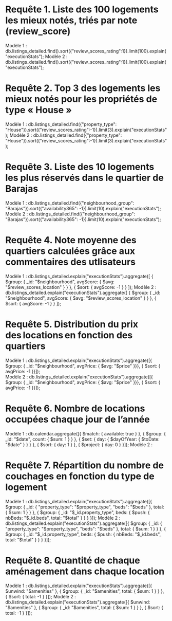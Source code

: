 # Requête 1. Liste des 100 logements les mieux notés, triés par note (review_score)  
Modèle 1 : db.listings_detailed.find().sort({"review_scores_rating":1}).limit(100).explain("executionStats");
Modèle 2 : db.listings_detailed.find().sort({"review_scores_rating":1}).limit(100).explain("executionStats");

# Requête 2. Top 3 des logements les mieux notés pour les propriétés de type « House »  
Modèle 1 : db.listings_detailed.find({"property_type": "House"}).sort({"review_scores_rating":-1}).limit(3).explain("executionStats");
Modèle 2 : db.listings_detailed.find({"property_type": "House"}).sort({"review_scores_rating":-1}).limit(3).explain("executionStats");

# Requête 3. Liste des 10 logements les plus réservés dans le quartier de Barajas 
Modèle 1 : db.listings_detailed.find({"neighbourhood_group": "Barajas"}).sort({"availability365": -1}).limit(10).explain("executionStats");
Modèle 2 : db.listings_detailed.find({"neighbourhood_group": "Barajas"}).sort({"availability365": -1}).limit(10).explain("executionStats");

# Requête 4. Note moyenne des quartiers calculées grâce aux commentaires des utlisateurs 
Modèle 1 : db.listings_detailed.explain("executionStats").aggregate([ { $group: { _id: "$neighbourhood", avgScore: { $avg: "$review_scores_location" } } }, { $sort: { avgScore: -1 } } ]);
Modèle 2 : db.listings_detailed.explain("executionStats").aggregate([ { $group: { _id: "$neighbourhood", avgScore: { $avg: "$review_scores_location" } } }, { $sort: { avgScore: -1 } } ]);

# Requête 5. Distribution du prix des locations en fonction des quartiers
Modèle 1 : db.listings_detailed.explain("executionStats").aggregate([{ $group: { _id: "$neighbourhood", avgPrice: { $avg: "$price" }}}, { $sort: { avgPrice: -1 }}]);  
Modèle 2 : db.listings_detailed.explain("executionStats").aggregate([{ $group: { _id: "$neighbourhood", avgPrice: { $avg: "$price" }}}, { $sort: { avgPrice: -1 }}]);  

# Requête 6. Nombre de locations occupées chaque jour de l’année
Modèle 1 : db.calendar.aggregate([{ $match: { available: true } }, { $group: { _id: "$date", count: { $sum: 1 } } }, { $set: { day: { $dayOfYear: { $toDate: "$date" } } } }, { $sort: { day: 1 } }, { $project: { day: 0 } }]); 
Modèle 2 : 

# Requête 7. Répartition du nombre de couchages en fonction du type de logement
Modèle 1 : db.listings_detailed.explain("executionStats").aggregate([{ $group: { _id: { "property_type": "$property_type", "beds": "$beds" }, total: { $sum: 1 } } }, { $group: { _id: "$_id.property_type", beds: { $push: { nbBeds: "$_id.beds", total: "$total" } } } }]); 
Modèle 2 : db.listings_detailed.explain("executionStats").aggregate([{ $group: { _id: { "property_type": "$property_type", "beds": "$beds" }, total: { $sum: 1 } } }, { $group: { _id: "$_id.property_type", beds: { $push: { nbBeds: "$_id.beds", total: "$total" } } } }]); 

# Requête 8. Quantité de chaque aménagement dans chaque location 
Modèle 1 : db.listings_detailed.explain("executionStats").aggregate([{ $unwind: "$amenities" }, { $group: { _id: "$amenities", total: { $sum: 1 } } }, { $sort: { total: -1 } }]);
Modèle 2 : db.listings_detailed.explain("executionStats").aggregate([{ $unwind: "$amenities" }, { $group: { _id: "$amenities", total: { $sum: 1 } } }, { $sort: { total: -1 } }]);
